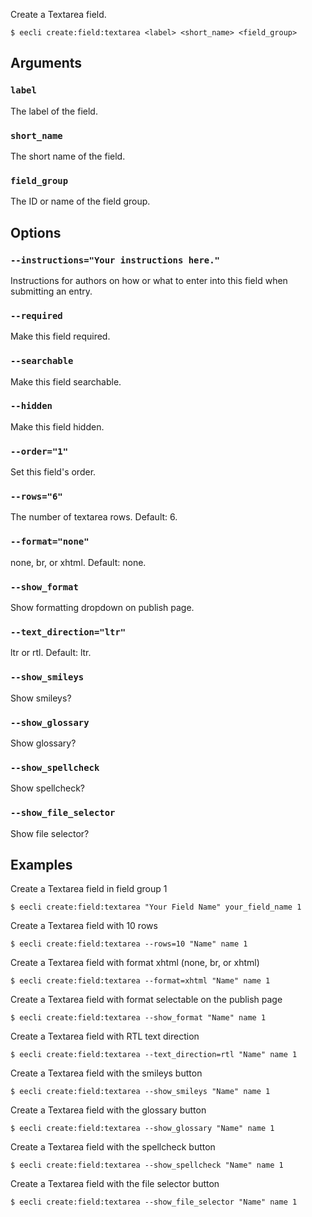Create a Textarea field.

```
$ eecli create:field:textarea <label> <short_name> <field_group>
```

## Arguments

### `label`

The label of the field.

### `short_name`

The short name of the field.

### `field_group`

The ID or name of the field group.

## Options

### `--instructions="Your instructions here."`

Instructions for authors on how or what to enter into this field when submitting an entry.

### `--required`

Make this field required.

### `--searchable`

Make this field searchable.

### `--hidden`

Make this field hidden.

### `--order="1"`

Set this field's order.

### `--rows="6"`

The number of textarea rows. Default: 6.

### `--format="none"`

none, br, or xhtml. Default: none.

### `--show_format`

Show formatting dropdown on publish page.

### `--text_direction="ltr"`

ltr or rtl. Default: ltr.

### `--show_smileys`

Show smileys?

### `--show_glossary`

Show glossary?

### `--show_spellcheck`

Show spellcheck?

### `--show_file_selector`

Show file selector?

## Examples

Create a Textarea field in field group 1

```
$ eecli create:field:textarea "Your Field Name" your_field_name 1
```

Create a Textarea field with 10 rows

```
$ eecli create:field:textarea --rows=10 "Name" name 1
```

Create a Textarea field with format xhtml (none, br, or xhtml)

```
$ eecli create:field:textarea --format=xhtml "Name" name 1
```

Create a Textarea field with format selectable on the publish page

```
$ eecli create:field:textarea --show_format "Name" name 1
```

Create a Textarea field with RTL text direction

```
$ eecli create:field:textarea --text_direction=rtl "Name" name 1
```

Create a Textarea field with the smileys button

```
$ eecli create:field:textarea --show_smileys "Name" name 1
```

Create a Textarea field with the glossary button

```
$ eecli create:field:textarea --show_glossary "Name" name 1
```

Create a Textarea field with the spellcheck button

```
$ eecli create:field:textarea --show_spellcheck "Name" name 1
```

Create a Textarea field with the file selector button

```
$ eecli create:field:textarea --show_file_selector "Name" name 1
```